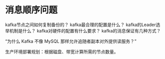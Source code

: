 # 消息顺序问题


kafka节点之间如何复制备份的？
kafka最合理的配置是什么？
kafka的Leader选举机制是什么？
kafka对硬件的配置有什么要求？
kafka的消息保证有几种方式？



“为什么 Kafka 不像 MySQL 那样允许追随者副本对外提供读服务？”

生产环境部署规划：根据磁盘、带宽计算所需的节点数量。
